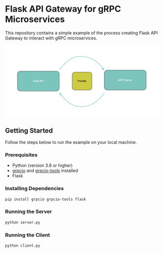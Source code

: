 # Flask API Gateway for gRPC Microservices

This repository contains a simple example of the process creating Flask API Gateway to interact with gRPC microservices.


![Alt Text](pic.png)

## Getting Started

Follow the steps below to run the example on your local machine.

### Prerequisites

- Python (version 3.8 or higher)
- [grpcio](https://grpc.io/docs/quickstart/python/) and [grpcio-tools](https://grpc.io/docs/quickstart/python/#generate-code) installed
- Flask

### Installing Dependencies

```bash
pip install grpcio grpcio-tools flask
```

### Running the Server
```bash
python server.py
```

### Running the Client
```bash
python client.py
```